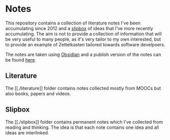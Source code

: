 # Notes

This repository contains a collection of literature notes I've been accumulating since 2012 and a [slipbox](https://en.wikipedia.org/wiki/Zettelkasten) of ideas that I've more recently accumulating. The aim is not to provide a collection of information that will be very useful to many people, as it's very tailor to my own interested, but to provide an example of Zettelkasten tailored towards software develpoers.

The notes are taken using [Obsidian](https://obsidian.md/) and a publish version of the notes can be found [here](https://publish.obsidian.md/lex).

## Literature

The [[./literature]] folder contains notes collected mostly from MOOCs but also books, papers and videos.

## Slipbox

The [[./slipbox]] folder contains permanent notes which I've collected from reading and thinking. The idea is that each note contains one idea and all ideas are interlinked.